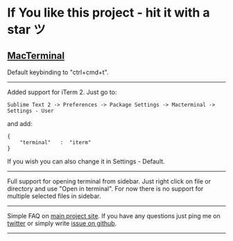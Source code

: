 # If You like this project - hit it with a star ツ

[MacTerminal](https://github.com/afterdesign/MacTerminal/)
---

Default keybinding to "ctrl+cmd+t".

---

Added support for iTerm 2. Just go to:
    
```
Sublime Text 2 -> Preferences -> Package Settings -> Macterminal -> Settings - User
```

and add:

```
{
    "terminal"   :  "iterm"
}
```

If you wish you can also change it in Settings - Default.

---

Full support for opening terminal from sidebar. 
Just right click on file or directory and use "Open in terminal".
For now there is no support for multiple selected files in sidebar.

---

Simple FAQ on [main project site](https://github.com/afterdesign/MacTerminal).
If you have any questions just ping me on [twitter](http://twitter.com/afterdeign) or 
simply write [issue on github](https://github.com/afterdesign/MacTerminal/issues).

---